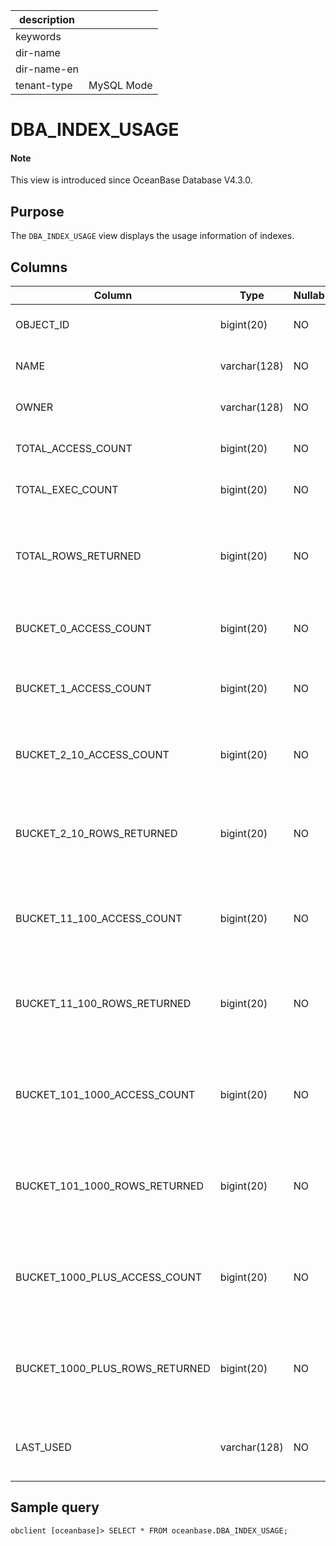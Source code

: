 | description ||
|---|---|
| keywords ||
| dir-name ||
| dir-name-en ||
| tenant-type | MySQL Mode |

# DBA_INDEX_USAGE

<main id="notice" type='explain'>
<h4>Note</h4>
<p>This view is introduced since OceanBase Database V4.3.0. </p>
</main>

## Purpose

The `DBA_INDEX_USAGE` view displays the usage information of indexes.

## Columns

| **Column** | **Type** | **Nullable?** | **Description** |
| --- | --- | --- | --- |
| OBJECT_ID | bigint(20) | NO | The ID of the index table. |
| NAME | varchar(128) | NO | The name of the index table. |
| OWNER | varchar(128) | NO | The name of the database. |
| TOTAL_ACCESS_COUNT | bigint(20) | NO | The total number of accesses. |
| TOTAL_EXEC_COUNT | bigint(20) | NO | The total number of executions. |
| TOTAL_ROWS_RETURNED | bigint(20) | NO | The total number of rows returned based on the index table. |
| BUCKET_0_ACCESS_COUNT | bigint(20) | NO | The index table has not been accessed. |
| BUCKET_1_ACCESS_COUNT | bigint(20) | NO | The index table has been accessed once. |
| BUCKET_2_10_ACCESS_COUNT | bigint(20) | NO | The index table has been accessed 2 to 10 times. |
| BUCKET_2_10_ROWS_RETURNED | bigint(20) | NO | 2 to 10 rows have been returned based on the index table. |
| BUCKET_11_100_ACCESS_COUNT | bigint(20) | NO | The index table has been accessed 11 to 100 times. |
| BUCKET_11_100_ROWS_RETURNED | bigint(20) | NO | 11 to 100 rows have been returned based on the index table. |
| BUCKET_101_1000_ACCESS_COUNT | bigint(20) | NO | The index table has been accessed 101 to 1000 times. |
| BUCKET_101_1000_ROWS_RETURNED | bigint(20) | NO | 101 to 1000 rows have been returned based on the index table. |
| BUCKET_1000_PLUS_ACCESS_COUNT | bigint(20) | NO | The index table has been accessed more than 1000 times. |
| BUCKET_1000_PLUS_ROWS_RETURNED | bigint(20) | NO | More than 1000 rows have been returned based on the index table. |
| LAST_USED | varchar(128) | NO | The time when the index table was last accessed. |

## Sample query

```shell
obclient [oceanbase]> SELECT * FROM oceanbase.DBA_INDEX_USAGE;
```
